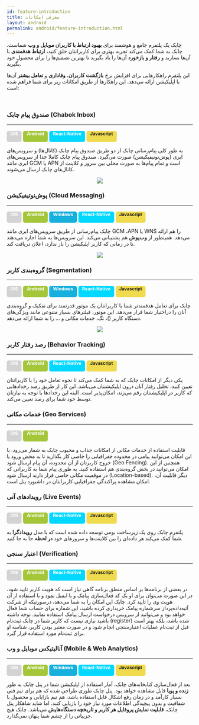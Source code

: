 ```yaml
---
id: feature-introduction
title: معرفی امکانات
layout: android
permalink: android/feature-introduction.html
---
```


چابک یک پلتفرم جامع و هوشمند برای **بهبود ارتباط با کاربران موبایل و وب** شماست. چابک به شما کمک می‌کند تجربه بهتری برای کاربرانتان خلق کنید، **ارتباط هدفمندی** با آن‌ها بسازید و **رفتار و بازخورد** آن‌ها را یاد بگیرید تا بهترین تصمیم‌ها را برای محصول خود بگیرید.

این پلتفرم راهکارهایی برای افزایش نرخ **بازگشت کاربران**، **وفاداری** و **تعامل بیشتر** آن‌ها با اپلیکیشن ارائه می‌دهد. این راهکارها از طریق امکانات زیر برای شما فراهم شده است:

<Br>

### صندوق پیام چابک (Chabok Inbox)
---
<span style="background-color: #d3d3d3; height: 30px; color: #fff; display: inline-block; padding: 0px 10px 0px 10px; font-weight: bold; font-size:12px; border-radius: 5px;">IOS</span>
<span style="background-color: #a4c639; height: 30px; color: #fff; display: inline-block; padding: 0px 10px 0px 10px; font-weight: bold; font-size:12px; border-radius: 5px;">Android</span>
<span style="background-color: #00d8ff; height: 30px; color: #fff; display: inline-block; padding: 0px 10px 0px 10px; font-weight: bold; font-size:12px; border-radius: 5px;">React-Native</span>
<span style="background-color: #f0db4f; height: 30px; color: #ff; display: inline-block; padding: 0px 10px 0px 10px; font-weight: bold; font-size:12px; border-radius: 5px;">Javascript</span>

به طور کلی پیام‌رسانی چابک از دو طریق صندوق پیام چابک (کانال‌ها) و سرویس‌های ابری (پوش‌نوتیفیکیشن) صورت می‌گیرد. صندوق پیام چابک کاملا جدا از سرویس‌های ابری مانند GCM یا APN است و تمام پیام‌ها به صورت محلی بین سرور و کلاینت از کانال‌های چابک ارسال می‌شوند. 
<div style="text-align: center;"><img src="https://svgshare.com/i/7xC.svg" /></div> 


### پوش‌نوتیفیکیشن (Cloud Messaging)
---
<span style="background-color: #d3d3d3; height: 30px; color: #fff; display: inline-block; padding: 0px 10px 0px 10px; font-weight: bold; font-size:12px; border-radius: 5px;">IOS</span>
<span style="background-color: #a4c639; height: 30px; color: #fff; display: inline-block; padding: 0px 10px 0px 10px; font-weight: bold; font-size:12px; border-radius: 5px;">Android</span>
<span style="background-color: #16B0DD; height: 30px; color: #fff; display: inline-block; padding: 0px 10px 0px 10px; font-weight: bold; font-size:12px; border-radius: 5px;">Windows</span>
<span style="background-color: #00d8ff; height: 30px; color: #fff; display: inline-block; padding: 0px 10px 0px 10px; font-weight: bold; font-size:12px; border-radius: 5px;">React-Native</span>
<span style="background-color: #f0db4f; height: 30px; color: #ff; display: inline-block; padding: 0px 10px 0px 10px; font-weight: bold; font-size:12px; border-radius: 5px;">Javascript</span>

چابک پیام‌رسانی از طریق سرویس‌های ابری مانند GCM ،APN یا WNS را هم ارائه می‌دهد. همینطور از **وب‌پوش** هم پشتیبانی می‌کند. این سرویس‌ها به شما اجازه‌ می‌دهند تا در زمانی که کاربر اپلیکیشن را باز ندارد، اعلان دریافت کند. 
<div style="text-align: center;"><img src="http://uupload.ir/files/qxf_disactive1.1281e083.png
" /></div>

### گروه‌بندی کاربر (Segmentation)
---
<span style="background-color: #d3d3d3; height: 30px; color: #fff; display: inline-block; padding: 0px 10px 0px 10px; font-weight: bold; font-size:12px; border-radius: 5px;">IOS</span>
<span style="background-color: #a4c639; height: 30px; color: #fff; display: inline-block; padding: 0px 10px 0px 10px; font-weight: bold; font-size:12px; border-radius: 5px;">Android</span>
<span style="background-color: #16B0DD; height: 30px; color: #fff; display: inline-block; padding: 0px 10px 0px 10px; font-weight: bold; font-size:12px; border-radius: 5px;">Windows</span>
<span style="background-color: #00d8ff; height: 30px; color: #fff; display: inline-block; padding: 0px 10px 0px 10px; font-weight: bold; font-size:12px; border-radius: 5px;">React-Native</span>
<span style="background-color: #f0db4f; height: 30px; color: #ff; display: inline-block; padding: 0px 10px 0px 10px; font-weight: bold; font-size:12px; border-radius: 5px;">Javascript</span>



چابک برای تعامل هدفمندتر شما با کاربرانتان یک موتور قدرتمند برای تفکیک و گروه‌بندی آنان را دراختیار شما قرار می‌دهد. این موتور، فیلترهای بسیار متنوعی مانند ویژگی‌های دستگاه کاربر‌ ()، تگ، خدمات مکانی و ... را به شما ارائه می‌دهد. 
<div style="text-align: center;"><img src="http://uupload.ir/files/uas_disactive2.png
" /></div>

### رصد رفتار کاربر (Behavior Tracking)
---
<span style="background-color: #d3d3d3; height: 30px; color: #fff; display: inline-block; padding: 0px 10px 0px 10px; font-weight: bold; font-size:12px; border-radius: 5px;">IOS</span>
<span style="background-color: #a4c639; height: 30px; color: #fff; display: inline-block; padding: 0px 10px 0px 10px; font-weight: bold; font-size:12px; border-radius: 5px;">Android</span>
<span style="background-color: #00d8ff; height: 30px; color: #fff; display: inline-block; padding: 0px 10px 0px 10px; font-weight: bold; font-size:12px; border-radius: 5px;">React-Native</span>
<span style="background-color: #f0db4f; height: 30px; color: #ff; display: inline-block; padding: 0px 10px 0px 10px; font-weight: bold; font-size:12px; border-radius: 5px;">Javascript</span>

یکی دیگر از امکانات چابک که به شما کمک می‌کند تا نحوه تعامل خود را با کاربرانتان تعیین کنید، تحلیل رفتار آنان درون اپلیکیشنتان می‌باشد. این کار از طریق رصد رخدادهایی که کاربر در اپلیکیشنتان رقم می‌زند، امکان‌پذیر است. البته این رخدادها با توجه به نیازتان توسط خود شما برای رصد تعیین می‌کند. 

### خدمات مکانی (Geo Services)
---
<span style="background-color: #d3d3d3; height: 30px; color: #fff; display: inline-block; padding: 0px 10px 0px 10px; font-weight: bold; font-size:12px; border-radius: 5px;">IOS</span>
<span style="background-color: #a4c639; height: 30px; color: #fff; display: inline-block; padding: 0px 10px 0px 10px; font-weight: bold; font-size:12px; border-radius: 5px;">Android</span>

قابلیت استفاده از خدمات مکانی از امکانات جذاب و محبوب چابک به شمار می‌رود. با این امکان می‌توانید پیامی در محدوده جغرافیایی را خاصی کار بگذارید تا به محض ورود یا خروج کاربرتان از آن محدوده، آن پیام ارسال شود (Geo Fencing). همچنین از این امکان می‌توانید در بخش گروه‌بندی هم استفاده کنید. به طوری پیام شما به کاربرانی که در موقعیت مکانی خاصی قرار دارند ارسال شود (Location-based). دیگر قابلیت آن، امکان مشاهده پراکندگی جغرافیایی کاربرانتان در داشبورد پنل است.

### رویدادهای آنی (Live Events)
---
<span style="background-color: #d3d3d3; height: 30px; color: #fff; display: inline-block; padding: 0px 10px 0px 10px; font-weight: bold; font-size:12px; border-radius: 5px;">IOS</span>
<span style="background-color: #a4c639; height: 30px; color: #fff; display: inline-block; padding: 0px 10px 0px 10px; font-weight: bold; font-size:12px; border-radius: 5px;">Android</span>
<span style="background-color: #00d8ff; height: 30px; color: #fff; display: inline-block; padding: 0px 10px 0px 10px; font-weight: bold; font-size:12px; border-radius: 5px;">React-Native</span>
<span style="background-color: #f0db4f; height: 30px; color: #ff; display: inline-block; padding: 0px 10px 0px 10px; font-weight: bold; font-size:12px; border-radius: 5px;">Javascript</span>

پلتفرم چابک روی یک زیرساخت بومی توسعه داده شده است که با مدل **رویداد‌گرا** به شما کمک می‌کند هر داده‌ای را بین کلاینت‌ها و سرور‌های خود **در لحظه** جا‌ به‌‌ جا کنید. 

### اعتبار سنجی (Verification)
---
<span style="background-color: #d3d3d3; height: 30px; color: #fff; display: inline-block; padding: 0px 10px 0px 10px; font-weight: bold; font-size:12px; border-radius: 5px;">IOS</span>
<span style="background-color: #a4c639; height: 30px; color: #fff; display: inline-block; padding: 0px 10px 0px 10px; font-weight: bold; font-size:12px; border-radius: 5px;">Android</span>
<span style="background-color: #00d8ff; height: 30px; color: #fff; display: inline-block; padding: 0px 10px 0px 10px; font-weight: bold; font-size:12px; border-radius: 5px;">React-Native</span>
<span style="background-color: #f0db4f; height: 30px; color: #ff; display: inline-block; padding: 0px 10px 0px 10px; font-weight: bold; font-size:12px; border-radius: 5px;">Javascript</span>

در بعضی از برنامه‌ها بر اساس منطق برنامه گاهی نیاز است که هویت کاربر تایید شود، در این صورت می‌توان برای او یک کد فعال‌سازی پیامک و یا ایمیل نمود و با استفاده از آن هویت وی را تایید کرد. چابک این امکان را به شما می‌دهد، درصورتیکه از شرکت آتیه‌داده‌پرداز سرشماره پیامک خریداری کرده باشید، این شماره برای حساب شما فعال خواهد بود و می‌توانید از سرویس درخواست ارسال پیامک استفاده نمایید. توجه داشته باشید نیازی نیست که کاربر شما در چابک ثبت‌نام (register) شده باشد، بلکه بهتر است قبل از ثبت‌نام عملیات اعتبارسنجی انجام شود و در صورت معتبر بودن کاربر، شناسه او برای ثبت‌نام مورد استفاده قرار گیرد.

### آنالیتیکس موبایل و وب (Mobile & Web Analytics)
---
<span style="background-color: #d3d3d3; height: 30px; color: #fff; display: inline-block; padding: 0px 10px 0px 10px; font-weight: bold; font-size:12px; border-radius: 5px;">IOS</span>
<span style="background-color: #a4c639; height: 30px; color: #fff; display: inline-block; padding: 0px 10px 0px 10px; font-weight: bold; font-size:12px; border-radius: 5px;">Android</span>
<span style="background-color: #16B0DD; height: 30px; color: #fff; display: inline-block; padding: 0px 10px 0px 10px; font-weight: bold; font-size:12px; border-radius: 5px;">Windows</span>
<span style="background-color: #00d8ff; height: 30px; color: #fff; display: inline-block; padding: 0px 10px 0px 10px; font-weight: bold; font-size:12px; border-radius: 5px;">React-Native</span>
<span style="background-color: #f0db4f; height: 30px; color: #ff; display: inline-block; padding: 0px 10px 0px 10px; font-weight: bold; font-size:12px; border-radius: 5px;">Javascript</span>

بعد از فعال‌سازی کتابخانه‌های چابک، آمار استفاده از اپلیکیشن شما در پنل چابک به طور **زنده و پویا** قابل مشاهده خواهد بود. پنل چابک طوری طراحی شده که هم برای تیم فنی بسیار کارآمد و در زمان رفع اشکال قابل استفاده باشد، هم تیم بازایابی و محصول با شفافیت و بدون پیچیدگی اطلاعات مورد نیاز خود را بازیابی کنند. اما شاید شاهکار پنل چابک، **قابلیت نمایش پروفایل هر کاربر و تاریخچه دستگاه‌هایش** می‌باشد. چابک هیچ جزییاتی را از چشم شما پنهان نمی‌گذارد.
